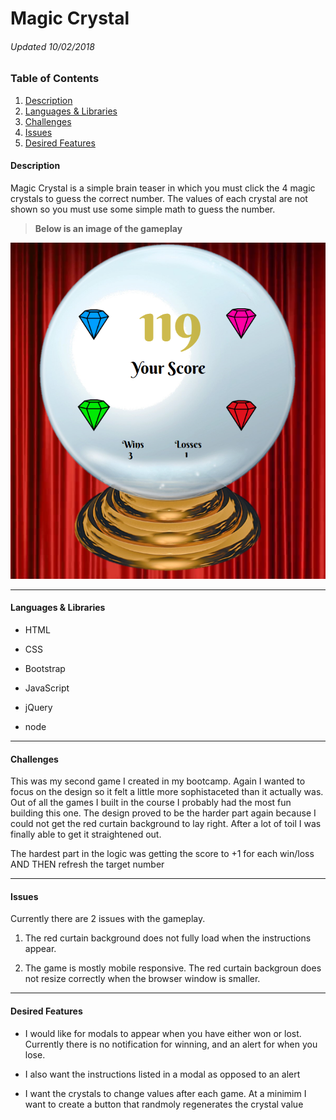 # Magic Crystal
###### Updated 10/02/2018



### Table of Contents
1. [Description](https://github.com/joedan138/magic_crystal#description)  
2. [Languages & Libraries](https://github.com/joedan138/magic_crystal#languages)  
3. [Challenges](https://github.com/joedan138/magic_crystal#challenges)  
4. [Issues](https://github.com/joedan138/magic_crystal#issues)  
5. [Desired Features](https://github.com/joedan138/magic_crystal#desired-features)  


#### Description

Magic Crystal is a simple brain teaser in which you must click the 4 magic crystals to guess the correct number. The values of each crystal are not shown so you must use some simple math to guess the number. 


> **Below is an image of the gameplay**

![Gameplay][gameplay]

[gameplay]: https://github.com/joedan138/magic_crystal/blob/master/assets/images/gameplay.PNG "Gameplay"


---

<a name="languages"></a>  

#### Languages & Libraries

* HTML

* CSS

* Bootstrap

* JavaScript

* jQuery

* node

---


#### Challenges
This was my second game I created in my bootcamp. Again I wanted to focus on the design so it felt a little more sophistaceted than it actually was. Out of all the games I built in the course I probably had the most fun building this one. The design proved to be the harder part again because I could not get the red curtain background to lay right. After a lot of toil I was finally able to get it straightened out. 

The hardest part in the logic was getting the score to +1 for each win/loss AND THEN refresh the target number

---


#### Issues
Currently there are 2 issues with the gameplay. 

1. The red curtain background does not fully load when the instructions appear. 

2. The game is mostly mobile responsive. The red curtain backgroun does not resize correctly when the browser window is smaller.


---


#### Desired Features

* I would like for modals to appear when you have either won or lost. Currently there is no notification for winning, and an alert for when you lose. 

* I also want the instructions listed in a modal as opposed to an alert

* I want the crystals to change values after each game. At a minimim I want to create a button that randmoly regenerates the crystal value
